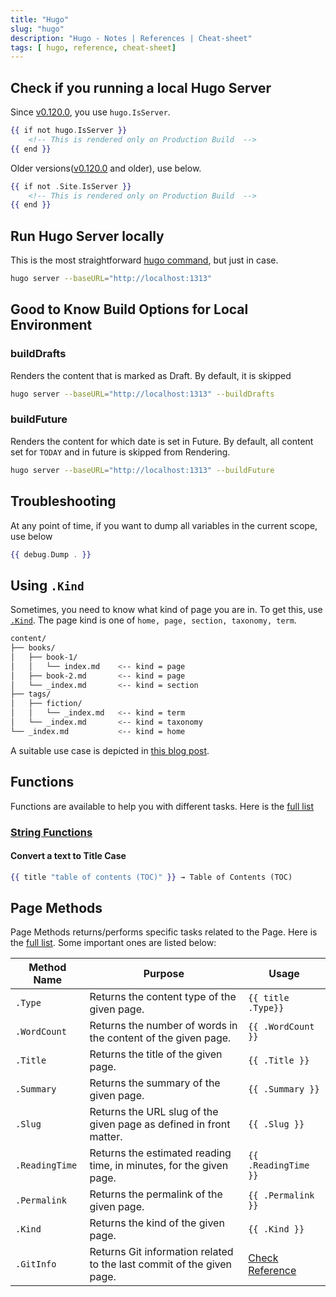 ```yaml
---
title: "Hugo"
slug: "hugo"
description: "Hugo - Notes | References | Cheat-sheet"
tags: [ hugo, reference, cheat-sheet]
---
```




## Check if you running a local Hugo Server

Since [v0.120.0][1], you use `hugo.IsServer`.

```hbs
{{ if not hugo.IsServer }}
    <!-- This is rendered only on Production Build  -->
{{ end }}
```

Older versions([v0.120.0][1] and older), use below.

```hbs
{{ if not .Site.IsServer }}
    <!-- This is rendered only on Production Build  -->
{{ end }}
```

## Run Hugo Server locally

This is the most straightforward [hugo command][2], but just in case.

```bash
hugo server --baseURL="http://localhost:1313"
```

## Good to Know Build Options for Local Environment

### buildDrafts

Renders the content that is marked as Draft. By default, it is skipped

```bash
hugo server --baseURL="http://localhost:1313" --buildDrafts
```

### buildFuture

Renders the content for which date is set in Future. By default, all content set for `TODAY` and in future is skipped from Rendering.

```bash
hugo server --baseURL="http://localhost:1313" --buildFuture
```

## Troubleshooting

At any point of time, if you want to dump all variables in the current scope, use below

```hbs
{{ debug.Dump . }}
```

## Using `.Kind`

Sometimes, you need to know what kind of page you are in. To get this, use [`.Kind`][3]. The page kind is one of `home, page, section, taxonomy, term`.

```bash
content/
├── books/
│   ├── book-1/
│   │   └── index.md    <-- kind = page
│   ├── book-2.md       <-- kind = page
│   └── _index.md       <-- kind = section
├── tags/
│   ├── fiction/
│   │   └── _index.md   <-- kind = term
│   └── _index.md       <-- kind = taxonomy
└── _index.md           <-- kind = home
```

A suitable use case is depicted in [this blog post][4].

## Functions

Functions are available to help you with different tasks. Here is the [full list][5]

### [String Functions][5]

#### Convert a text to Title Case

```hbs
{{ title "table of contents (TOC)" }} → Table of Contents (TOC)
```

## Page Methods

Page Methods returns/performs specific tasks related to the Page. Here is the [full list][7]. Some important ones are listed below:

| Method Name    | Purpose                                                               | Usage
| -------------- | --------------------------------------------------------------------- | ---------------------
| `.Type`        | Returns the content type of the given page.                           | `{{ title .Type}}`
| `.WordCount`   | Returns the number of words in the content of the given page.         | `{{ .WordCount }}`
| `.Title`       | Returns the title of the given page.                                  | `{{ .Title }}`
| `.Summary`     | Returns the summary of the given page.                                | `{{ .Summary }}`
| `.Slug`        | Returns the URL slug of the given page as defined in front matter.    | `{{ .Slug }}`
| `.ReadingTime` | Returns the estimated reading time, in minutes, for the given page.   | `{{ .ReadingTime }}`
| `.Permalink`   | Returns the permalink of the given page.                              | `{{ .Permalink }}`
| `.Kind`        | Returns the kind of the given page.                                   | `{{ .Kind }}`
| `.GitInfo`     | Returns Git information related to the last commit of the given page. | [Check Reference][8]



   [1]: https://github.com/gohugoio/hugo/releases/tag/v0.120.0
   [2]: https://gohugo.io/commands/hugo/
   [3]: https://gohugo.io/methods/page/kind/
   [4]: /blog/render-hugo-list-page-based-on-page-type-kind/
   [5]: https://gohugo.io/functions/
   [6]: https://gohugo.io/functions/strings/
   [7]: https://gohugo.io/methods/page/
   [8]: https://gohugo.io/methods/page/gitinfo/
